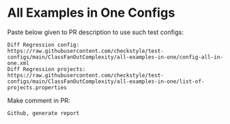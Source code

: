 # All Examples in One Configs
Paste below given to PR description to use such test configs:
```
Diff Regression config: https://raw.githubusercontent.com/checkstyle/test-configs/main/ClassFanOutComplexity/all-examples-in-one/config-all-in-one.xml
Diff Regression projects: https://raw.githubusercontent.com/checkstyle/test-configs/main/ClassFanOutComplexity/all-examples-in-one/list-of-projects.properties
```
Make comment in PR:
```
Github, generate report
```
